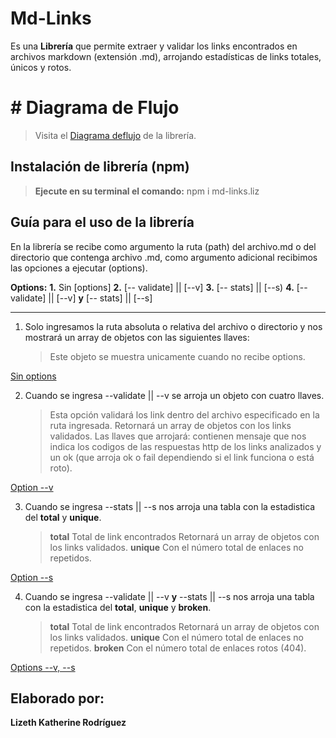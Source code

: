 # Md-Links

Es una **Librería** que permite extraer y validar los links encontrados en archivos markdown (extensión .md), arrojando estadísticas de links totales, únicos y rotos.


# # Diagrama de Flujo

 
>Visita el [Diagrama deflujo](https://app.diagrams.net/?src=about#G1stVv-aFUTqD1gMZ9KUmnc41548GK7a1e) de la librería.


## Instalación de librería (npm)

> **Ejecute en su terminal el comando:** npm i md-links.liz

## Guía para el uso de la librería

En la librería se recibe como argumento la ruta (path) del archivo.md o del directorio que contenga archivo .md, como argumento adicional recibimos las opciones a ejecutar (options).

**Options:**
**1.** Sin [options]
**2.** [-- validate] || [--v]
**3.**  [-- stats] || [--s)
**4.**  [-- validate] || [--v] **y** [-- stats] || [--s]
___________
1. Solo ingresamos la ruta absoluta o relativa del archivo o directorio y nos mostrará un array de objetos con las siguientes llaves:
	> Este objeto se muestra unicamente cuando no recibe options. 
	
[Sin options](https://img/Sinoptions.png)

2. Cuando se ingresa --validate || --v se arroja un objeto con cuatro llaves.
	> Esta opción validará los link dentro del archivo especificado en la ruta ingresada.
    > Retornará un array de objetos con los links validados. 
    > Las llaves que arrojará: contienen mensaje  que nos indica los codigos de las respuestas http de los links analizados  y un ok (que arroja ok o fail dependiendo si el link funciona o está roto).
    
[Option --v](https://img/--v.png) 

3. Cuando se ingresa --stats || --s nos arroja una tabla con la estadistica del **total** y  **unique**.
	> **total**  Total de link encontrados
    > Retornará un array de objetos con los links validados. 
    > **unique** Con el número total de enlaces no repetidos.
    
[Option --s](https://img/--s.png)

4. Cuando se ingresa --validate || --v  **y** --stats || --s nos arroja una tabla con la estadistica del **total**, **unique** y **broken**.
	> **total**  Total de link encontrados
    > Retornará un array de objetos con los links validados. 
    > **unique** Con el número total de enlaces no repetidos.
    > **broken** Con el número total de enlaces rotos (404).

[Options --v, --s](https://img/--v--s.png)
    
## Elaborado por:

**Lizeth Katherine Rodríguez** 
